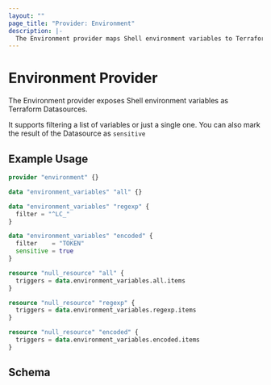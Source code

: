 ```yaml
---
layout: ""
page_title: "Provider: Environment"
description: |-
  The Environment provider maps Shell environment variables to Terraform Datasources.
---
```


# Environment Provider

The Environment provider exposes Shell environment variables as Terraform Datasources.

It supports filtering a list of variables or just a single one. You can also mark the result of the Datasource as `sensitive`

## Example Usage

```terraform
provider "environment" {}

data "environment_variables" "all" {}

data "environment_variables" "regexp" {
  filter = "^LC_"
}

data "environment_variables" "encoded" {
  filter    = "TOKEN"
  sensitive = true
}

resource "null_resource" "all" {
  triggers = data.environment_variables.all.items
}

resource "null_resource" "regexp" {
  triggers = data.environment_variables.regexp.items
}

resource "null_resource" "encoded" {
  triggers = data.environment_variables.encoded.items
}
```

<!-- schema generated by tfplugindocs -->
## Schema